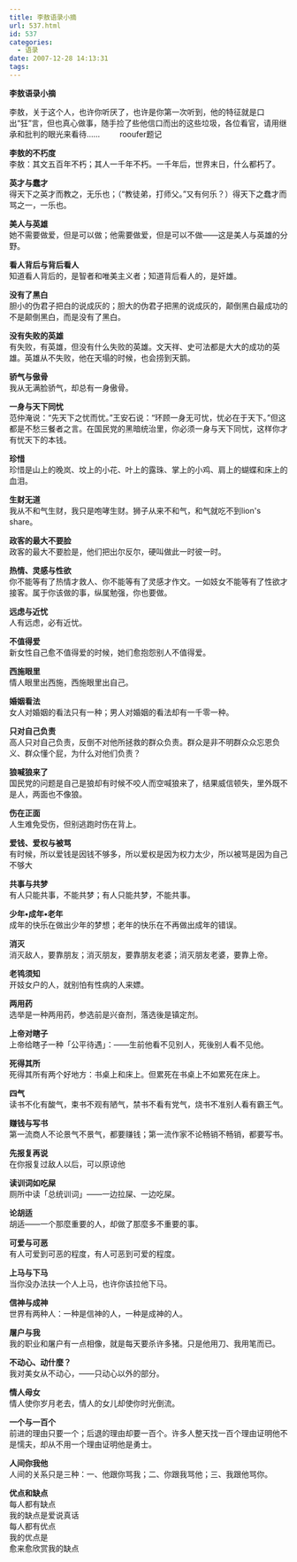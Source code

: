 ```yaml
---
title: 李敖语录小摘
url: 537.html
id: 537
categories:
  - 语录
date: 2007-12-28 14:13:31
tags:
---
```


**李敖语录小摘**

  
李敖，关于这个人，也许你听厌了，也许是你第一次听到，他的特征就是口出“狂”言，但也真心做事，随手捡了些他信口而出的这些垃圾，各位看官，请用继承和批判的眼光来看待……         rooufer题记  
  
**李敖的不朽度**  
李敖：其文五百年不朽；其人一千年不朽。一千年后，世界末日，什么都朽了。  
  
**英才与蠢才**  
得天下之英才而教之，无乐也；（“教徒弟，打师父。”又有何乐？）得天下之蠢才而骂之一，一乐也。  
  
**美人与英雄**  
她不需要做爱，但是可以做；他需要做爱，但是可以不做——这是美人与英雄的分野。  
  
**看人背后与背后看人**  
知道看人背后的，是智者和唯美主义者；知道背后看人的，是奸雄。  
  
**没有了黑白**  
胆小的伪君子把白的说成灰的；胆大的伪君子把黑的说成灰的，颠倒黑白最成功的不是颠倒黑白，而是没有了黑白。  
  
**没有失败的英雄**  
有失败，有英雄，但没有什么失败的英雄。文天祥、史可法都是大大的成功的英雄。英雄从不失败，他在天塌的时候，也会捞到天鹅。  
  
**骄气与傲骨**  
我从无满脸骄气，却总有一身傲骨。  
  
**一身与天下同忧**  
范仲淹说：“先天下之忧而忧。”王安石说：“环顾一身无可忧，忧必在于天下。”但这都是不愁三餐者之言。在国民党的黑暗统治里，你必须一身与天下同忧，这样你才有忧天下的本钱。  
  
**珍惜**  
珍惜是山上的晚岚、坟上的小花、叶上的露珠、掌上的小鸡、肩上的蝴蝶和床上的血泪。  
  
**生财无道**  
我从不和气生财，我只是咆哮生财。狮子从来不和气，和气就吃不到lion's share。  
  
**政客的最大不要脸**  
政客的最大不要脸是，他们把出尔反尔，硬叫做此一时彼一时。  
  
**热情、灵感与性欲**  
你不能等有了热情才救人、你不能等有了灵感才作文。一如妓女不能等有了性欲才接客。属于你该做的事，纵属勉强，你也要做。  
  
**远虑与近忧**  
人有远虑，必有近忧。  
  
**不值得爱**  
新女性自己愈不值得爱的时候，她们愈抱怨别人不值得爱。  
  
**西施眼里**  
情人眼里出西施，西施眼里出自己。  
  
**婚姻看法**  
女人对婚姻的看法只有一种；男人对婚姻的看法却有一千零一种。  
  
**只对自己负责**  
高人只对自己负责，反倒不对他所拯救的群众负责。群众是非不明群众众忘恩负义、群众懂个屁，为什么对他们负责？  
  
**狼喊狼来了**  
国民党的问题是自己是狼却有时候不咬人而空喊狼来了，结果威信顿失，里外既不是人，两面也不像狼。  
  
**伤在正面**  
人生难免受伤，但别逃跑时伤在背上。  
  
**爱钱、爱权与被骂**  
有时候，所以爱钱是因钱不够多，所以爱权是因为权力太少，所以被骂是因为自己不够大  
  
**共事与共梦**  
有人只能共事，不能共梦；有人只能共梦，不能共事。  
  
**少年•成年•老年**  
成年的快乐在做出少年的梦想；老年的快乐在不再做出成年的错误。  
  
**消灭**  
消灭敌人，要靠朋友；消灭朋友，要靠朋友老婆；消灭朋友老婆，要靠上帝。  
  
**老鸨须知**  
开妓女户的人，就别怕有性病的人来嫖。  
  
**两用药**  
选举是一种两用药，参选前是兴奋剂，落选後是镇定剂。  
  
**上帝对瞎子**  
上帝给瞎子一种「公平待遇」：——生前他看不见别人，死後别人看不见他。  
  
**死得其所**  
死得其所有两个好地方：书桌上和床上。但累死在书桌上不如累死在床上。  
  
**四气**  
读书不化有酸气，束书不观有陋气，禁书不看有党气，烧书不准别人看有霸王气。  
  
**赚钱与写书**  
第一流商人不论景气不景气，都要赚钱；第一流作家不论畅销不畅销，都要写书。  
  
**先报复再说**  
在你报复过敌人以后，可以原谅他  
  
**读训词如吃屎**  
厕所中读「总统训词」——一边拉屎、一边吃屎。  
  
**论胡适**  
胡适——一个那麼重要的人，却做了那麼多不重要的事。  
  
**可爱与可恶**  
有人可爱到可恶的程度，有人可恶到可爱的程度。  
  
**上马与下马**  
当你没办法扶一个人上马，也许你该拉他下马。  
  
**信神与成神**  
世界有两种人：一种是信神的人，一种是成神的人。  
  
**屠户与我**  
我的职业和屠户有一点相像，就是每天要杀许多猪。只是他用刀、我用笔而已。  
  
**不动心、动什麼？**  
我对美女从不动心，——只动心以外的部分。  
  
**情人母女**  
情人使你岁月老去，情人的女儿却使你时光倒流。  
  
**一个与一百个**  
前进的理由只要一个；后退的理由却要一百个。许多人整天找一百个理由证明他不是懦夫，却从不用一个理由证明他是勇士。  
  
**人间你我他**  
人间的关系只是三种：一、他跟你骂我；二、你跟我骂他；三、我跟他骂你。  
  
**优点和缺点**  
每人都有缺点  
我的缺点是爱说真话  
每人都有优点  
我的优点是  
愈来愈欣赏我的缺点